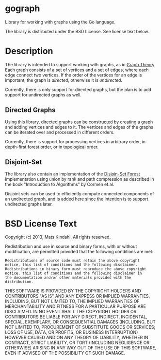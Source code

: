 gograph
=======

Library for working with graphs using the Go language.

The library is distributed under the BSD License. See license text
below.


Description
===========

The library is intended to support working with graphs, as in [Graph
Theory](https://en.wikipedia.org/wiki/Graph_theory). Each graph
consists of a set of vertices and a set of edges, where each edge
connect two vertices. If the order of the vertices for an edge is
important, the graph is *directed*, otherwise it is *undirected*.

Currently, there is only support for directed graphs, but the plan is
to add support for undirected graphs as well.


Directed Graphs
---------------

Using this library, directed graphs can be constructed by creating a
graph and adding vertices and edges to it. The vertices and edges of
the graphs can be iterated over and processed in different orders.

Currently, there is support for processing vertices in arbitrary
order, in depth-first forest order, or in topological order.


Disjoint-Set
------------

The library also contain an implementation of the [Disjoin-Set
Forest](https://en.wikipedia.org/wiki/Disjoint-set_data_structure)
implementation using union by rank and path compression as described
in the book "Introduction to Algorithms" by Cormen et.al.

Disjoint sets can be used to efficiently compute connected components
of an undirected graph, and is added here since the intention is to
support undirected graphs later.


BSD License Text
================

Copyright (c) 2013, Mats Kindahl.
All rights reserved.

Redistribution and use in source and binary forms, with or without
modification, are permitted provided that the following conditions are
met:

    Redistributions of source code must retain the above copyright
    notice, this list of conditions and the following disclaimer.
    Redistributions in binary form must reproduce the above copyright
    notice, this list of conditions and the following disclaimer in
    the documentation and/or other materials provided with the
    distribution.

THIS SOFTWARE IS PROVIDED BY THE COPYRIGHT HOLDERS AND CONTRIBUTORS
"AS IS" AND ANY EXPRESS OR IMPLIED WARRANTIES, INCLUDING, BUT NOT
LIMITED TO, THE IMPLIED WARRANTIES OF MERCHANTABILITY AND FITNESS FOR
A PARTICULAR PURPOSE ARE DISCLAIMED. IN NO EVENT SHALL THE COPYRIGHT
HOLDER OR CONTRIBUTORS BE LIABLE FOR ANY DIRECT, INDIRECT, INCIDENTAL,
SPECIAL, EXEMPLARY, OR CONSEQUENTIAL DAMAGES (INCLUDING, BUT NOT
LIMITED TO, PROCUREMENT OF SUBSTITUTE GOODS OR SERVICES; LOSS OF USE,
DATA, OR PROFITS; OR BUSINESS INTERRUPTION) HOWEVER CAUSED AND ON ANY
THEORY OF LIABILITY, WHETHER IN CONTRACT, STRICT LIABILITY, OR TORT
(INCLUDING NEGLIGENCE OR OTHERWISE) ARISING IN ANY WAY OUT OF THE USE
OF THIS SOFTWARE, EVEN IF ADVISED OF THE POSSIBILITY OF SUCH DAMAGE.